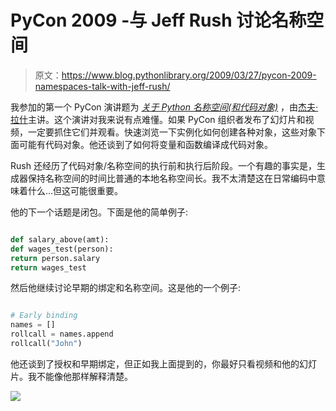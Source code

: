 # PyCon 2009 -与 Jeff Rush 讨论名称空间

> 原文：<https://www.blog.pythonlibrary.org/2009/03/27/pycon-2009-namespaces-talk-with-jeff-rush/>

我参加的第一个 PyCon 演讲题为 [*关于 Python 名称空间(和代码对象)*](http://us.pycon.org/2009/conference/schedule/event/7/) ，由[杰夫·拉什](http://www.blogger.com/profile/14683745915943062235)主讲。这个演讲对我来说有点难懂。如果 PyCon 组织者发布了幻灯片和视频，一定要抓住它们并观看。快速浏览一下实例化如何创建各种对象，这些对象下面可能有代码对象。他还谈到了如何将变量和函数编译成代码对象。

Rush 还经历了代码对象/名称空间的执行前和执行后阶段。一个有趣的事实是，生成器保持名称空间的时间比普通的本地名称空间长。我不太清楚这在日常编码中意味着什么...但这可能很重要。

他的下一个话题是闭包。下面是他的简单例子:

```py

def salary_above(amt):
def wages_test(person):
return person.salary
return wages_test
```

然后他继续讨论早期的绑定和名称空间。这是他的一个例子:

```py

# Early binding
names = []
rollcall = names.append
rollcall("John")
```

他还谈到了授权和早期绑定，但正如我上面提到的，你最好只看视频和他的幻灯片。我不能像他那样解释清楚。

![](img/b18fe6ef68b2765bd55fe92f7cdde9f2.png)